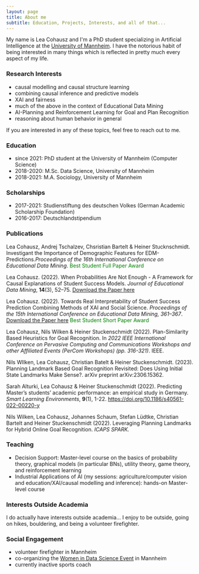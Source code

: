 ```yaml
---
layout: page
title: About me
subtitle: Education, Projects, Interests, and all of that...
---
```


My name is Lea Cohausz and I'm a PhD student specializing in Artificial Intelligence at the <a href="https://www.uni-mannheim.de/dws/people/researchers/phd-students/">University of Mannheim</a>. I have the notorious habit of being interested in many things which is reflected in pretty much every aspect of my life. 


### Research Interests

- causal modelling and causal structure learning
- combining causal inference and predictive models
- XAI and fairness
- much of the above in the context of Educational Data Mining
- AI-Planning and Reinforcement Learning for Goal and Plan Recognition
- reasoning about human behavior in general

If you are interested in any of these topics, feel free to reach out to me.



### Education

- since 2021: PhD student at the University of Mannheim (Computer Science)
- 2018-2020: M.Sc. Data Science, University of Mannheim
- 2018-2021: M.A. Sociology, University of Mannheim



### Scholarships 

- 2017-2021: Studienstiftung des deutschen Volkes (German Academic Scholarship Foundation)
- 2016-2017: Deutschlandstipendium



### Publications

Lea Cohausz, Andrej Tschalzev, Chsristian Bartelt & Heiner Stucknschmidt. Investigant the Importance of Demographic Features for EDM-Predictions.*Proceedings of the 16th International Conference on Educational Data Mining*.
<span style="color:green">Best Student Full Paper Award</span>

Lea Cohausz. (2022). When Probabilities Are Not Enough - A Framework for Causal Explanations of Student Success Models. *Journal of Educational Data Mining*, **14**(3), 52–75. <a href="https://zenodo.org/record/7304800">Download the Paper here</a>

Lea Cohausz. (2022). Towards Real Interpretability of Student Success Prediction Combining Methods of XAI and Social Science.
*Proceedings of the 15th International Conference on Educational Data Mining, 361–367*. <a href="https://doi.org/10.5281/zenodo.6853069">Download the Paper here</a> 
<span style="color:green">Best Student Short Paper Award</span>


Lea Cohausz, Nils Wilken & Heiner Stuckenschmidt (2022). Plan-Similarity Based Heuristics for Goal Recognition. In *2022 IEEE International Conference on Pervasive Computing and Communications Workshops and other Affiliated Events (PerCom Workshops) (pp. 316-321)*. IEEE.

Nils WIlken, Lea Cohausz, Christian Batelt & Heiner Stuckenschmidt. (2023). Planning Landmark Based Goal Recognition Revisited: Does Using Initial State Landmarks Make Sense?. arXiv preprint arXiv:2306.15362.

Sarah Alturki, Lea Cohausz & Heiner Stuckenschmidt (2022). Predicting Master’s students’ academic performance: an empirical study in Germany. *Smart Learning Environments*, **9**(1), 1-22. https://doi.org/10.1186/s40561-022-00220-y

Nils Wilken, Lea Cohausz, Johannes Schaum, Stefan Lüdtke, Christian Bartelt and Heiner Stuckenschmidt (2022). Leveraging Planning Landmarks for Hybrid Online Goal Recognition. *ICAPS SPARK.*


### Teaching

- Decision Support: Master-level course on the basics of probability theory, graphical models (in particular BNs), utility theory, game theory, and reinforcement learning
- Industrial Applications of AI (my sessions: agriculture/computer vision and education/XAI/causal modelling and inference): hands-on Master-level course 


### Interests Outside Academia

I do actually have interests outside academia... I enjoy to be outside, going on hikes, bouldering, and being a volunteer firefighter.


### Social Engagement
- volunteer firefighter in Mannheim
- co-organizing the <a href="https://wuman.de/wids/">Women in Data Science Event</a> in Mannheim
- currently inactive sports coach
